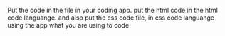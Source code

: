 Put the code in the file in your coding app. put the html code in the html code languange. and also put the css code file, in css code languange using the app what you are using to code
